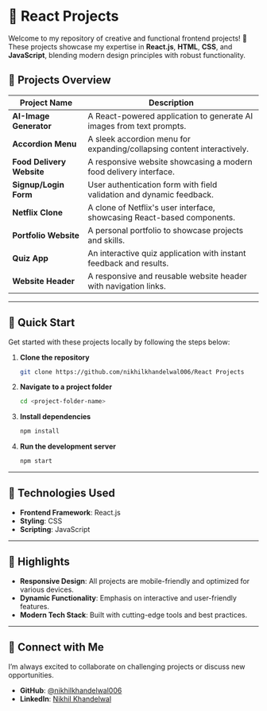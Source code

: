 
# 🌟 React Projects  

Welcome to my repository of creative and functional frontend projects! 🚀 These projects showcase my expertise in **React.js**, **HTML**, **CSS**, and **JavaScript**, blending modern design principles with robust functionality.

## 📜 Projects Overview  

| **Project Name**          | **Description**                                                       
|----------------------------|------------------------------------------------------------------------
| **AI-Image Generator**     | A React-powered application to generate AI images from text prompts.   
| **Accordion Menu**         | A sleek accordion menu for expanding/collapsing content interactively. 
| **Food Delivery Website**  | A responsive website showcasing a modern food delivery interface.    
| **Signup/Login Form**      | User authentication form with field validation and dynamic feedback.   
| **Netflix Clone**          | A clone of Netflix's user interface, showcasing React-based components.
| **Portfolio Website**      | A personal portfolio to showcase projects and skills.                
| **Quiz App**               | An interactive quiz application with instant feedback and results.     
| **Website Header**         | A responsive and reusable website header with navigation links.        

---

## 🚀 Quick Start  

Get started with these projects locally by following the steps below:  

1. **Clone the repository**  
   ```bash  
   git clone https://github.com/nikhilkhandelwal006/React Projects  
   ```  

2. **Navigate to a project folder**  
   ```bash  
   cd <project-folder-name>  
   ```  

3. **Install dependencies**  
   ```bash  
   npm install  
   ```  

4. **Run the development server**  
   ```bash  
   npm start  
   ```  

---

## 🔧 Technologies Used  

- **Frontend Framework**: React.js  
- **Styling**: CSS  
- **Scripting**: JavaScript  

---

## 🌟 Highlights  

- **Responsive Design**: All projects are mobile-friendly and optimized for various devices.  
- **Dynamic Functionality**: Emphasis on interactive and user-friendly features.  
- **Modern Tech Stack**: Built with cutting-edge tools and best practices.  

---

## 🤝 Connect with Me  

I’m always excited to collaborate on challenging projects or discuss new opportunities.  

- **GitHub**: [@nikhilkhandelwal006](https://github.com/nikhilkhandelwal006)  
- **LinkedIn**: [Nikhil Khandelwal](https://www.linkedin.com/in/nikhil-khandelwal006/) 

